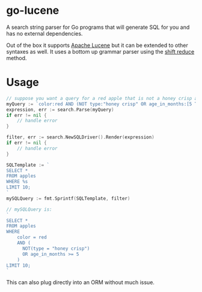 # go-lucene

A search string parser for Go programs that will generate SQL for you and has no external dependencies.

Out of the box it supports [Apache Lucene](https://lucene.apache.org/core/9_4_2/queryparser/org/apache/lucene/queryparser/classic/package-summary.html#package.description) but it can be extended to other syntaxes as well. It uses a bottom up grammar parser using the [shift reduce](https://en.wikipedia.org/wiki/Shift-reduce_parser) method.

# Usage

```go
// suppose you want a query for a red apple that is not a honey crisp and is younger than 5 months old
myQuery := `color:red AND (NOT type:"honey crisp" OR age_in_months:[5 TO *])`
expression, err := search.Parse(myQuery)
if err != nil {
    // handle error
}

filter, err := search.NewSQLDriver().Render(expression)
if err != nil {
    // handle error
}

SQLTemplate := `
SELECT *
FROM apples
WHERE %s
LIMIT 10;
`
mySQLQuery := fmt.Sprintf(SQLTemplate, filter)

// mySQLQuery is:
`
SELECT *
FROM apples
WHERE
    color = red
    AND (
      NOT(type = "honey crisp")
      OR age_in_months >= 5
    )
LIMIT 10;
`
```

This can also plug directly into an ORM without much issue.
